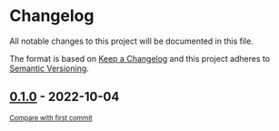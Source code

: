 # Changelog
All notable changes to this project will be documented in this file.

The format is based on [Keep a Changelog](http://keepachangelog.com/en/1.0.0/)
and this project adheres to [Semantic Versioning](http://semver.org/spec/v2.0.0.html).

<!-- insertion marker -->

## [0.1.0](https://github.com/FormalSystems/gear/releases/tag/0.1.0) - 2022-10-04

<small>[Compare with first commit](https://github.com/FormalSystems/gear/compare/637102ffcf1d9aedf5c4fbe61bad948441654d1c...0.1.0)</small>
